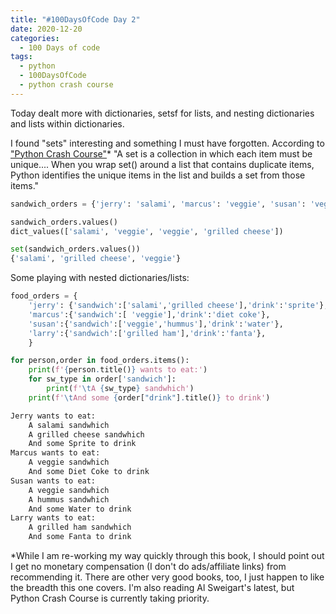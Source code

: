 ```yaml
---
title: "#100DaysOfCode Day 2"
date: 2020-12-20
categories:
  - 100 Days of code
tags:
  - python
  - 100DaysOfCode
  - python crash course
---
```


Today dealt more with dictionaries, setsf for lists, and nesting dictionaries and lists within dictionaries.

I found "sets" interesting and something I must have forgotten. According to ["Python Crash Course"][python-crash-course]* "A set is a collection in which each item must be unique.... When you wrap set() around a list that contains duplicate items, Python identifies the unique items in the list and builds a set from those items."


```python
sandwich_orders = {'jerry': 'salami', 'marcus': 'veggie', 'susan': 'veggie', 'larry': 'grilled cheese'}

sandwich_orders.values()
dict_values(['salami', 'veggie', 'veggie', 'grilled cheese'])

set(sandwich_orders.values())
{'salami', 'grilled cheese', 'veggie'}
```

Some playing with nested dictionaries/lists:

```python
food_orders = {
	'jerry': {'sandwich':['salami','grilled cheese'],'drink':'sprite'},
	'marcus':{'sandwich':[ 'veggie'],'drink':'diet coke'},
	'susan':{'sandwich':['veggie','hummus'],'drink':'water'},
	'larry':{'sandwich':['grilled ham'],'drink':'fanta'},
	}

for person,order in food_orders.items():
	print(f'{person.title()} wants to eat:')
	for sw_type in order['sandwich']:
		print(f'\tA {sw_type} sandwhich')
	print(f'\tAnd some {order["drink"].title()} to drink')

Jerry wants to eat:
	A salami sandwhich
	A grilled cheese sandwhich
	And some Sprite to drink
Marcus wants to eat:
	A veggie sandwhich
	And some Diet Coke to drink
Susan wants to eat:
	A veggie sandwhich
	A hummus sandwhich
	And some Water to drink
Larry wants to eat:
	A grilled ham sandwhich
	And some Fanta to drink

```

*While I am re-working my way quickly through this book, I should point out I get no monetary compensation (I don't do ads/affiliate links) from recommending it.  There are other very good books, too, I just happen to like the breadth this one covers.  I'm also reading Al Sweigart's latest, but Python Crash Course is currently taking priority.

[python-crash-course]: https://nostarch.com/pythoncrashcourse2e
[100DaysOfCode]:https://www.100daysofcode.com/